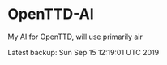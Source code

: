 # OpenTTD-AI
My AI for OpenTTD, will use primarily air

Latest backup: Sun Sep 15 12:19:01 UTC 2019
